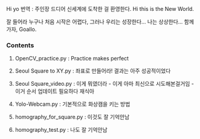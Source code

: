 Hi yo
번역 : 주인장
드디어 신세계에 도착한 걸 환영한다.
Hi this is the New World.

잘 들어라 누구나 처음 시작은 어렵다, 
그러나 우리는 성장한다... 
나는 상상한다... 
함께 가자, 
Goallo.

### Contents

1. OpenCV_practice.py : Practice makes perfect

2. Seoul Square to XY.py : 좌표로 만들어라! 결과는 아주 성공적이었다
3. Seoul Square_video.py : 이게 뭐였더라 - 이게 아마 최신으로 시도해본걸거임 - 이거 순서 업데이트 필요하다 재식아
4. Yolo-Webcam.py : 기본적으로 화상캠을 키는 방법
5. homography_for_square.py : 이것도 잘 기억안남 
6. homography_test.py : 나도 잘 기억안남 
